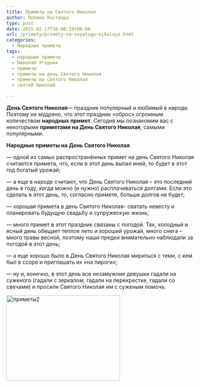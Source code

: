 ```yaml
---
title: Приметы на Святого Николая
author: Полина Костанда
type: post
date: 2015-02-17T10:00:19+00:00
url: /primety/primety-na-svyatogo-nikolaya.html
categories:
  - Народные приметы
tags:
  - народные приметы
  - Николай Угодник
  - приметы
  - приметы на день Святого Николая
  - приметы на Святого Николая
  - святой Николай

---
```

**День Святого Николая**&#8212; праздник популярный и любимый в народе. Поэтому не мудрено, что этот праздник «оброс» огромным количеством **народных примет**. Сегодня мы познакомим вас с некоторыми **приметами на День Святого Николая**, самыми популярными. <!--more-->

**Народные приметы на День Святого Николая**

&#8212; одной из самых распространённых примет на день Святого Николая считается примета, что, если в этот день выпал иней, то будет в этот год богатый урожай;
  
&#8212; а еще в народе считают, что День Святого Николая – это последний день в году, когда можно (и нужно) расплачиваться долгами. Если это сделать в этот день, то, согласно примете, больше долгов не будет;
  
&#8212; хорошая примета в день Святого Николая- сватать невесту и планировать будущую свадьбу и супружескую жизнь;
  
&#8212; много примет в этот праздник связаны с погодой. Так, холодный и ясный день обещает теплое лето и хороший урожай, много снега – много травы весной, поэтому наши предки внимательно наблюдали за погодой в этот день;
  
&#8212; а еще хорошо было в День Святого Николая мириться с теми, с кем был в ссоре и приглашать их «на пироги»;
  
&#8212; ну и, конечно, в этот день все незамужние девушки гадали на суженого (гадали с зеркалом, гадали на перекрестке, гадали со свечами) и просили Святого Николая им с суженым помочь.

[<img src="http://svyatoynikolay.ru/wp-content/uploads/2015/02/primety2-300x225.png" alt="приметы2" width="300" height="225" class="alignnone size-medium wp-image-2775" srcset="http://svyatoynikolay.ru/wp-content/uploads/2015/02/primety2-300x225.png 300w, http://svyatoynikolay.ru/wp-content/uploads/2015/02/primety2.png 610w" sizes="(max-width: 300px) 100vw, 300px" />][1]

 [1]: http://svyatoynikolay.ru/wp-content/uploads/2015/02/primety2.png